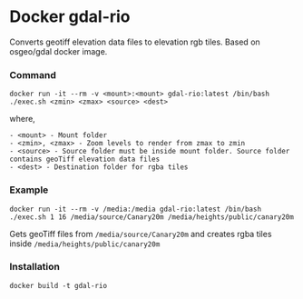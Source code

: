 # Docker gdal-rio

Converts geotiff elevation data files to elevation rgb tiles. Based on osgeo/gdal docker image.

### Command

`docker run -it --rm -v <mount>:<mount> gdal-rio:latest /bin/bash ./exec.sh <zmin> <zmax> <source> <dest>`

where,
  
	- <mount> - Mount folder
	- <zmin>, <zmax> - Zoom levels to render from zmax to zmin
	- <source> - Source folder must be inside mount folder. Source folder contains geoTiff elevation data files
	- <dest> - Destination folder for rgba tiles

### Example

`docker run -it --rm -v /media:/media gdal-rio:latest /bin/bash ./exec.sh 1 16 /media/source/Canary20m /media/heights/public/canary20m`

Gets geoTiff files from `/media/source/Canary20m` and creates rgba tiles inside `/media/heights/public/canary20m`

### Installation

`docker build -t gdal-rio`

